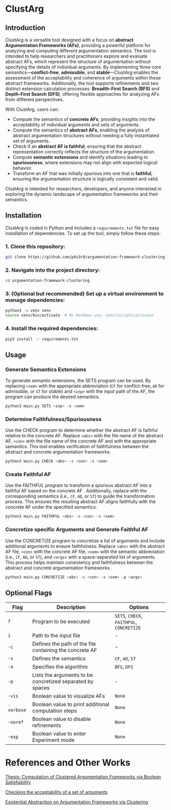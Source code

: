 # ClustArg

## Introduction
ClustArg is a versatile tool designed with a focus on **abstract Argumentation Frameworks (AFs)**, providing a powerful platform for analyzing and computing different argumentation semantics. The tool is intended to help researchers and practitioners explore and evaluate abstract AFs, which represent the structure of argumentation without specifying the details of individual arguments. By implementing three core semantics—**conflict-free**, **admissible**, and **stable**—ClustArg enables the assessment of the acceptability and coherence of arguments within these abstract frameworks. Additionally, the tool supports refinements and two distinct extension calculation processes: **Breadth-First Search (BFS)** and **Depth-First Search (DFS)**, offering flexible approaches for analyzing AFs from different perspectives.

With ClustArg, users can:

- Compute the semantics of **concrete AFs**, providing insights into the acceptability of individual arguments and sets of arguments.
- Compute the semantics of **abstract AFs**, enabling the analysis of abstract argumentation structures without needing a fully instantiated set of arguments.
- Check if an **abstract AF is faithful**, ensuring that the abstract representation correctly reflects the structure of the argumentation.
- Compute **semantic extensions** and identify situations leading to **spuriousness**, where extensions may not align with expected logical behavior.
- Transform an AF that was initially spurious into one that is **faithful**, ensuring the argumentation structure is logically consistent and valid.

ClustArg is intended for researchers, developers, and anyone interested in exploring the dynamic landscape of argumentation frameworks and their semantics.

## Installation

ClustArg is coded in Python and includes a `requirements.txt` file for easy installation of dependencies. To set up the tool, simply follow these steps:

### 1. Clone this repository:

```bash
git clone https://github.com/p4s3r0/argumentation-framework-clustering.git
```

### 2. Navigate into the project directory:

```bash
cd argumentation-framework-clustering
```

### 3. (Optional but recommended) Set up a virtual environment to manage dependencies:

```bash
python3 -m venv venv
source venv/bin/activate  # On Windows use: venv\Scripts\activate
```

### 4. Install the required dependencies:

```bash
pip3 install -r requirements.txt
```

## Usage

### Generate Semantics Extensions

To generate semantic extensions, the SETS program can be used. By replacing `<sem>` with the appropriate abbreviation (`CF` for conflict-free, `AD` for admissible, or `ST` for stable) and `<inp>` with the input path of the AF, the program can produce the desired semantics.

```bash
python3 main.py SETS <inp> -s <sem>
```


### Determine Faithfulness/Spuriousness

Use the CHECK program to determine whether the abstract AF is faithful relative to the concrete AF. Replace `<abs>` with the file name of the abstract AF, `<con>` with the file name of the concrete AF and <sem> with the appropriate semantics. This tool enables verification of faithfulness between the abstract and concrete argumentation frameworks.

```bash
python3 main.py CHECK <abs> -c <con> -s <sem>
```

### Create Faithful AF

Use the FAITHFUL program to transform a spurious abstract AF <abs> into a faithful AF based on the concrete AF <con>. Additionally, replace <sem> with the corresponding semantics (i.e., `CF`, `AD`, or `ST`) to guide the transformation process. This ensures the resulting abstract AF aligns faithfully with the concrete AF under the specified semantics.

```bash
python3 main.py FAITHFUL <abs> -c <con> -s <sem>
```

### Concretize specific Arguments and Generate Faithful AF

Use the CONCRETIZE program to concretize a list of arguments and include additional arguments to ensure faithfulness. Replace `<abs>` with the abstract AF file, `<con>` with the concrete AF file, `<sem>` with the semantic abbreviation (i.e., `CF`, `AD`, or `ST`), and `<args>` with a space-separated list of arguments. This process helps maintain consistency and faithfulness between the abstract and concrete argumentation frameworks.

```bash
python3 main.py CONCRETIZE <abs> -c <con> -s <sem> -p <args>
```


## Optional Flags

| Flag | Description | Options |
| -------- | ----------- | ----------- |
| `f`  | Program to be executed | `SETS`, `CHECK`, `FAITHFUL`, `CONCRETIZE` | 
| `i`  | Path to the input file | - |
| `-c` | Defines the path of the file containing the concrete AF | - |
| `-s` | Defines the semantics | `CF`, `AD`, `ST` |
| `-a` | Specifies the algorithm | `BFS`, `DFS`|
| `-p` | Lists the arguments to be concretized separated by spaces | - |
| `-vis` | Boolean value to visualize AFs | `None` |
| `-verbose` | Boolean value to print additional computation steps | `None` |
| `-noref` | Boolean value to disable refinements| `None` |
| `-exp` | Boolean value to enter Experiment mode| `None`|



# References and Other Works
[Thesis: Computation of Clustered Argumentation Frameworks via Boolean Satisfiability](https://docs.google.com/viewer?url=https://fileserver.p4s3r0.it/personal/documents/MSc-thesis.pdf)

[Checking the acceptability of a set of arguments](https://www.researchgate.net/publication/221535800_Checking_the_acceptability_of_a_set_of_arguments)

[Existential Abstraction on Argumentation Frameworks via Clustering](https://proceedings.kr.org/2021/52/kr2021-0052-saribatur-et-al.pdf)

